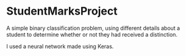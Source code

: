 # StudentMarksProject

A simple binary classification problem, using different details about a student to determine whether or not they had received a distinction.

I used a neural network made using Keras.
